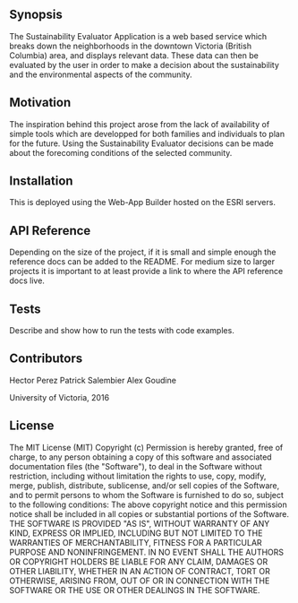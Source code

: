 ## Synopsis

The Sustainability Evaluator Application is a web based service which breaks down the neighborhoods in the downtown Victoria (British Columbia) area, and displays relevant data.
These data can then be evaluated by the user in order to make a decision about the sustainability and the environmental aspects of the community.

## Motivation

The inspiration behind this project arose from the lack of availability of simple tools which are developped for both families and individuals to plan for the future.
Using the Sustainability Evaluator decisions can be made about the forecoming conditions of the selected community.

## Installation

This is deployed using the Web-App Builder hosted on the ESRI servers.

## API Reference

Depending on the size of the project, if it is small and simple enough the reference docs can be added to the README. For medium size to larger projects it is important to at least provide a link to where the API reference docs live.

## Tests

Describe and show how to run the tests with code examples.

## Contributors

Hector Perez
Patrick Salembier
Alex Goudine

University of Victoria, 2016

## License

The MIT License (MIT)
Copyright (c) <year> <copyright holders>
Permission is hereby granted, free of charge, to any person obtaining a copy
of this software and associated documentation files (the "Software"), to deal
in the Software without restriction, including without limitation the rights
to use, copy, modify, merge, publish, distribute, sublicense, and/or sell
copies of the Software, and to permit persons to whom the Software is
furnished to do so, subject to the following conditions:
The above copyright notice and this permission notice shall be included in
all copies or substantial portions of the Software.
THE SOFTWARE IS PROVIDED "AS IS", WITHOUT WARRANTY OF ANY KIND, EXPRESS OR
IMPLIED, INCLUDING BUT NOT LIMITED TO THE WARRANTIES OF MERCHANTABILITY,
FITNESS FOR A PARTICULAR PURPOSE AND NONINFRINGEMENT. IN NO EVENT SHALL THE
AUTHORS OR COPYRIGHT HOLDERS BE LIABLE FOR ANY CLAIM, DAMAGES OR OTHER
LIABILITY, WHETHER IN AN ACTION OF CONTRACT, TORT OR OTHERWISE, ARISING FROM,
OUT OF OR IN CONNECTION WITH THE SOFTWARE OR THE USE OR OTHER DEALINGS IN
THE SOFTWARE.